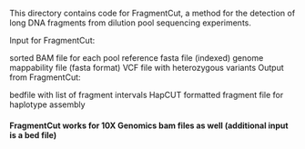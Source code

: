 This directory contains code for FragmentCut, a method for the detection of long DNA fragments from dilution pool sequencing experiments.

Input for FragmentCut:

sorted BAM file for each pool
reference fasta file (indexed)
genome mappability file (fasta format)
VCF file with heterozygous variants
Output from FragmentCut:

bedfile with list of fragment intervals
HapCUT formatted fragment file for haplotype assembly



#### FragmentCut works for 10X Genomics bam files as well (additional input is a bed file) 
